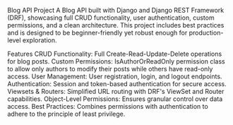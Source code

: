 Blog API Project
A Blog API built with Django and Django REST Framework (DRF), showcasing full CRUD functionality, user authentication, custom permissions, and a clean architecture. This project includes best practices and is designed to be beginner-friendly yet robust enough for production-level exploration.

Features
CRUD Functionality: Full Create-Read-Update-Delete operations for blog posts.
Custom Permissions: IsAuthorOrReadOnly permission class to allow only authors to modify their posts while others have read-only access.
User Management: User registration, login, and logout endpoints.
Authentication: Session and token-based authentication for secure access.
Viewsets & Routers: Simplified URL routing with DRF's ViewSet and Router capabilities.
Object-Level Permissions: Ensures granular control over data access.
Best Practices: Combines permissions with authentication to adhere to the principle of least privilege.
